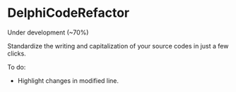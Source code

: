# DelphiCodeRefactor

Under development (~70%)

Standardize the writing and capitalization of your source codes in just a few clicks.

To do:
- Highlight changes in modified line.